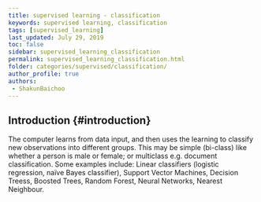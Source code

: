 ```yaml
---
title: supervised learning - classification
keywords: supervised learning, classification
tags: [supervised_learning]
last_updated: July 29, 2019
toc: false
sidebar: supervised_learning_classification
permalink: supervised_learning_classification.html
folder: categories/supervised/classification/
author_profile: true
authors:
 - ShakunBaichoo
---
```




## Introduction {#introduction}
The computer learns from data input, and then uses the learning to classify new observations into different groups. This may be simple (bi-class) like whether a person is male or female; or multiclass e.g. document classification. Some examples include: Linear classifiers (logistic regression, naïve Bayes classifier), Support Vector Machines, Decision Treess, Boosted Trees, Random Forest, Neural Networks, Nearest Neighbour. 
